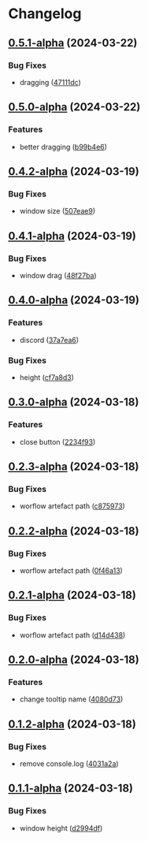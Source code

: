 # Changelog

## [0.5.1-alpha](https://github.com/jjoshm/nightwave-plaza-electron/compare/v0.5.0-alpha...v0.5.1-alpha) (2024-03-22)


### Bug Fixes

* dragging ([47111dc](https://github.com/jjoshm/nightwave-plaza-electron/commit/47111dcbef40f1a453f162aff1484c359331708a))

## [0.5.0-alpha](https://github.com/jjoshm/nightwave-plaza-electron/compare/v0.4.2-alpha...v0.5.0-alpha) (2024-03-22)


### Features

* better dragging ([b99b4e6](https://github.com/jjoshm/nightwave-plaza-electron/commit/b99b4e64064c033000b42b2b3532ce5c42e296b0))

## [0.4.2-alpha](https://github.com/jjoshm/nightwave-plaza-electron/compare/v0.4.1-alpha...v0.4.2-alpha) (2024-03-19)


### Bug Fixes

* window size ([507eae9](https://github.com/jjoshm/nightwave-plaza-electron/commit/507eae90db66940fce07926778d3b8131eae476f))

## [0.4.1-alpha](https://github.com/jjoshm/nightwave-plaza-electron/compare/v0.4.0-alpha...v0.4.1-alpha) (2024-03-19)


### Bug Fixes

* window drag ([48f27ba](https://github.com/jjoshm/nightwave-plaza-electron/commit/48f27bab1a4d514fe5294d5e568a59a1e7f4a1f6))

## [0.4.0-alpha](https://github.com/jjoshm/nightwave-plaza-electron/compare/v0.3.0-alpha...v0.4.0-alpha) (2024-03-19)


### Features

* discord ([37a7ea6](https://github.com/jjoshm/nightwave-plaza-electron/commit/37a7ea6949b2034fb4ac8aaa23a0693178ee726a))


### Bug Fixes

* height ([cf7a8d3](https://github.com/jjoshm/nightwave-plaza-electron/commit/cf7a8d3c3621c0cc553a0549738e8f490a2a04a8))

## [0.3.0-alpha](https://github.com/jjoshm/nightwave-plaza-electron/compare/v0.2.3-alpha...v0.3.0-alpha) (2024-03-18)


### Features

* close button ([2234f93](https://github.com/jjoshm/nightwave-plaza-electron/commit/2234f93b5390ab9b28118393e3fef275fb0c38a1))

## [0.2.3-alpha](https://github.com/jjoshm/nightwave-plaza-electron/compare/v0.2.2-alpha...v0.2.3-alpha) (2024-03-18)


### Bug Fixes

* worflow artefact path ([c875973](https://github.com/jjoshm/nightwave-plaza-electron/commit/c875973e082667e3cc2c09db17698e2c204d4616))

## [0.2.2-alpha](https://github.com/jjoshm/nightwave-plaza-electron/compare/v0.2.1-alpha...v0.2.2-alpha) (2024-03-18)


### Bug Fixes

* worflow artefact path ([0f46a13](https://github.com/jjoshm/nightwave-plaza-electron/commit/0f46a13a57af993f1269c4f1e0e295880f8604ca))

## [0.2.1-alpha](https://github.com/jjoshm/nightwave-plaza-electron/compare/v0.2.0-alpha...v0.2.1-alpha) (2024-03-18)


### Bug Fixes

* worflow artefact path ([d14d438](https://github.com/jjoshm/nightwave-plaza-electron/commit/d14d438a6cda6256644f275bd3c6f25199ba1bde))

## [0.2.0-alpha](https://github.com/jjoshm/nightwave-plaza-electron/compare/v0.1.2-alpha...v0.2.0-alpha) (2024-03-18)


### Features

* change tooltip name ([4080d73](https://github.com/jjoshm/nightwave-plaza-electron/commit/4080d7388f6b87fbb71152d26fb1ac2937da9f83))

## [0.1.2-alpha](https://github.com/jjoshm/nightwave-plaza-electron/compare/v0.1.1-alpha...v0.1.2-alpha) (2024-03-18)


### Bug Fixes

* remove console.log ([4031a2a](https://github.com/jjoshm/nightwave-plaza-electron/commit/4031a2ae815d6d71a4e128febbca5a5277a6cd7d))

## [0.1.1-alpha](https://github.com/jjoshm/nightwave-plaza-electron/compare/v0.1.0-alpha...v0.1.1-alpha) (2024-03-18)


### Bug Fixes

* window height ([d2994df](https://github.com/jjoshm/nightwave-plaza-electron/commit/d2994df5616ae6711d05d0bb4f4563277d8cd8db))
